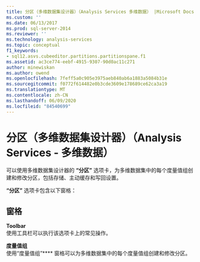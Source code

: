 ```yaml
---
title: 分区（多维数据集设计器）（Analysis Services 多维数据） |Microsoft Docs
ms.custom: ''
ms.date: 06/13/2017
ms.prod: sql-server-2014
ms.reviewer: ''
ms.technology: analysis-services
ms.topic: conceptual
f1_keywords:
- sql12.asvs.cubeeditor.partitions.partitionspane.f1
ms.assetid: ac3ce774-eebf-4915-9307-90d0ac11c271
author: minewiskan
ms.author: owend
ms.openlocfilehash: 7feff5a0c905e3975aeb840ab6a1883a5084b31e
ms.sourcegitcommit: f0772f614482e0b3cde3609e178689ce62ca3a19
ms.translationtype: MT
ms.contentlocale: zh-CN
ms.lasthandoff: 06/09/2020
ms.locfileid: "84540699"
---
```

# <a name="partitions-cube-designer-analysis-services---multidimensional-data"></a>分区（多维数据集设计器）（Analysis Services - 多维数据）
  可以使用多维数据集设计器的 **“分区”** 选项卡，为多维数据集中的每个度量值组创建和修改分区，包括存储、主动缓存和写回设置。  
  
 **“分区”** 选项卡包含以下窗格：  
  
## <a name="panes"></a>窗格  
 **Toolbar**  
 使用工具栏可以执行该选项卡上的常见操作。  
  
 **度量值组**  
 使用“度量值组”**** 窗格可以为多维数据集中的每个度量值组创建和修改分区。  
  
  

